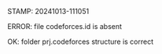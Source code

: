 STAMP: 20241013-111051
ERROR: file codeforces.id is absent
OK: folder prj.codeforces structure is correct
